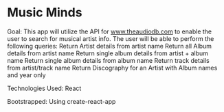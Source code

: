 # Music Minds

Goal:
This app will utilize the API for www.theaudiodb.com to enable the user to search for musical artist info. The user will be able to perform the following queries:
Return Artist details from artist name Return all Album details from artist name Return single album details from artist + album name Return single album details from album name Return track details from artist/track name Return Discography for an Artist with Album names and year only

Technologies Used:
React

Bootstrapped:
Using create-react-app
